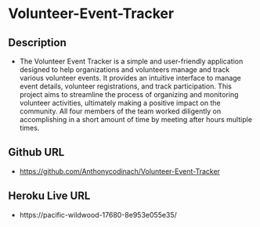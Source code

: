 # Volunteer-Event-Tracker


## Description
* The Volunteer Event Tracker is a simple and user-friendly application designed to help organizations and volunteers manage and track various volunteer events. It provides an intuitive interface to manage event details, volunteer registrations, and track participation. This project aims to streamline the process of organizing and monitoring volunteer activities, ultimately making a positive impact on the community. All four members of the team worked diligently on accomplishing in a short amount of time by meeting after hours multiple times.


## Github URL
* https://github.com/Anthonycodinach/Volunteer-Event-Tracker 

## Heroku Live URL
*  https://pacific-wildwood-17680-8e953e055e35/ 
